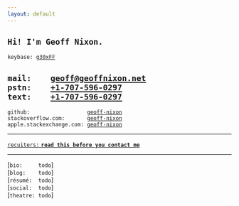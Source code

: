 ```yaml
---
layout: default
---
```


## `Hi! I'm Geoff Nixon.`

`keybase: `[`g30xFF`](https://keybase.io/g30xFF)  

`mail:    `[`geoff@geoffnixon.net`](mailto:type-that-out---copy-paste-wont-work-because-thats-not-an-@)  
`pstn:    `[`+1-707-596-0297`](tel:+17075960297)  
**`text:    `**[`+1-707-596-0297`](sms:+17075960297)  
---

`github:                  `[`geoff-nixon`](https://github.com/geoff-nixon)  
`stackoverflow.com:       `[`geoff-nixon`](https://stackoverflow.com/users/2351351/geoff-nixon)  
`apple.stackexchange.com: `[`geoff-nixon`](https://apple.stackexchange.com/users/65379/geoff-nixon)

---

[`recuiters:` **`read this before you contact me`**](https://www.quora.com/Has-anyone-ever-turned-down-a-job-offer-from-Google-If-so-why/answer/Geoff-Nixon-3)

---

[`bio:     todo`]  
[`blog:    todo`]  
[`résumé:  todo`]  
[`social:  todo`]  
[`theatre: todo`]  
